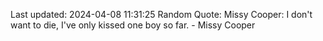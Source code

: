 Last updated: 2024-04-08 11:31:25
Random Quote: Missy Cooper: I don't want to die, I've only kissed one boy so far. - Missy Cooper
